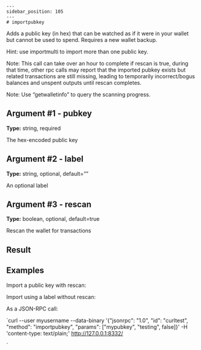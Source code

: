 
    ---
    sidebar_position: 105
    ---
    # importpubkey

Adds a public key (in hex) that can be watched as if it were in your wallet but cannot be used to spend. Requires a new wallet backup.

Hint: use importmulti to import more than one public key.

Note: This call can take over an hour to complete if rescan is true, during that time, other rpc calls may report that the imported pubkey exists but related transactions are still missing, leading to temporarily incorrect/bogus balances and unspent outputs until rescan completes.

Note: Use “getwalletinfo” to query the scanning progress.

## Argument #1 - pubkey

**Type:** string, required

The hex-encoded public key

## Argument #2 - label

**Type:** string, optional, default=””

An optional label

## Argument #3 - rescan

**Type:** boolean, optional, default=true

Rescan the wallet for transactions

## Result

## Examples

Import a public key with rescan:

Import using a label without rescan:

As a JSON-RPC call:

`curl --user myusername --data-binary '{"jsonrpc": "1.0", "id": "curltest", "method": "importpubkey", "params": ["mypubkey", "testing", false]}' -H 'content-type: text/plain;' http://127.0.0.1:8332/

`
